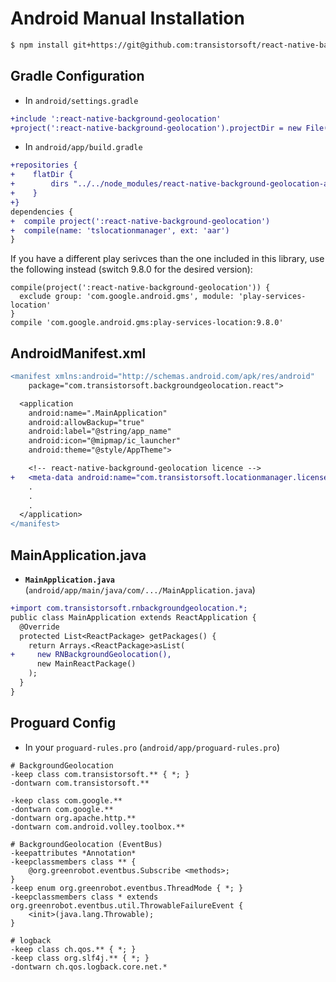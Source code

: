 # Android Manual Installation

```bash
$ npm install git+https://git@github.com:transistorsoft/react-native-background-geolocation-android.git --save
```

## Gradle Configuration

* In `android/settings.gradle`

```diff
+include ':react-native-background-geolocation'
+project(':react-native-background-geolocation').projectDir = new File(rootProject.projectDir, '../node_modules/react-native-background-geolocation-android/android')
```

* In `android/app/build.gradle`

```diff
+repositories {
+    flatDir {
+        dirs "../../node_modules/react-native-background-geolocation-android/android/libs"
+    }
+}
dependencies {
+  compile project(':react-native-background-geolocation')
+  compile(name: 'tslocationmanager', ext: 'aar')
}
```

If you have a different play serivces than the one included in this library, use the following instead (switch 9.8.0 for the desired version):
```
compile(project(':react-native-background-geolocation')) {
  exclude group: 'com.google.android.gms', module: 'play-services-location'
}
compile 'com.google.android.gms:play-services-location:9.8.0'
```

## AndroidManifest.xml

```diff
<manifest xmlns:android="http://schemas.android.com/apk/res/android"
    package="com.transistorsoft.backgroundgeolocation.react">

  <application
    android:name=".MainApplication"
    android:allowBackup="true"
    android:label="@string/app_name"
    android:icon="@mipmap/ic_launcher"
    android:theme="@style/AppTheme">

    <!-- react-native-background-geolocation licence -->
+   <meta-data android:name="com.transistorsoft.locationmanager.license" android:value="YOUR_LICENCE_KEY_HERE" />
    .
    .
    .
  </application>
</manifest>

```


## MainApplication.java

* **`MainApplication.java`** (`android/app/main/java/com/.../MainApplication.java`)

```diff
+import com.transistorsoft.rnbackgroundgeolocation.*;
public class MainApplication extends ReactApplication {
  @Override
  protected List<ReactPackage> getPackages() {
    return Arrays.<ReactPackage>asList(
+     new RNBackgroundGeolocation(),
      new MainReactPackage()
    );
  }
}
```

## Proguard Config
* In your `proguard-rules.pro` (`android/app/proguard-rules.pro`)

```proguard
# BackgroundGeolocation
-keep class com.transistorsoft.** { *; }
-dontwarn com.transistorsoft.**

-keep class com.google.**
-dontwarn com.google.**
-dontwarn org.apache.http.**
-dontwarn com.android.volley.toolbox.**

# BackgroundGeolocation (EventBus)
-keepattributes *Annotation*
-keepclassmembers class ** {
    @org.greenrobot.eventbus.Subscribe <methods>;
}
-keep enum org.greenrobot.eventbus.ThreadMode { *; }
-keepclassmembers class * extends org.greenrobot.eventbus.util.ThrowableFailureEvent {
    <init>(java.lang.Throwable);
}

# logback
-keep class ch.qos.** { *; }
-keep class org.slf4j.** { *; }
-dontwarn ch.qos.logback.core.net.*
```
